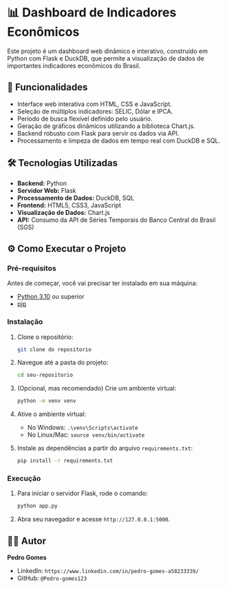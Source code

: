 # 📊 Dashboard de Indicadores Econômicos

Este projeto é um dashboard web dinâmico e interativo, construído em Python com Flask e DuckDB, que permite a visualização de dados de importantes indicadores econômicos do Brasil.

## 🚀 Funcionalidades

* Interface web interativa com HTML, CSS e JavaScript.
* Seleção de múltiplos indicadores: SELIC, Dólar e IPCA.
* Período de busca flexível definido pelo usuário.
* Geração de gráficos dinâmicos utilizando a biblioteca Chart.js.
* Backend robusto com Flask para servir os dados via API.
* Processamento e limpeza de dados em tempo real com DuckDB e SQL.


## 🛠️ Tecnologias Utilizadas

* **Backend:** Python
* **Servidor Web:** Flask
* **Processamento de Dados:** DuckDB, SQL
* **Frontend:** HTML5, CSS3, JavaScript
* **Visualização de Dados:** Chart.js
* **API:** Consumo da API de Séries Temporais do Banco Central do Brasil (SGS)

## ⚙️ Como Executar o Projeto

### Pré-requisitos
Antes de começar, você vai precisar ter instalado em sua máquina:
* [Python 3.10](https://www.python.org/) ou superior
* [pip](https://pip.pypa.io/en/stable/installation/)

### Instalação
1.  Clone o repositório:
    ```bash
    git clone do repositorio 
    ```
2.  Navegue até a pasta do projeto:
    ```bash
    cd seu-repositorio
    ```
3.  (Opcional, mas recomendado) Crie um ambiente virtual:
    ```bash
    python -m venv venv
    ```
4.  Ative o ambiente virtual:
    * No Windows: `.\venv\Scripts\activate`
    * No Linux/Mac: `source venv/bin/activate`

5.  Instale as dependências a partir do arquivo `requirements.txt`:
    ```bash
    pip install -r requirements.txt
    ```

### Execução
1.  Para iniciar o servidor Flask, rode o comando:
    ```bash
    python app.py
    ```
2.  Abra seu navegador e acesse `http://127.0.0.1:5000`.

## 👨‍💻 Autor

**Pedro Gomes**

* LinkedIn: `https://www.linkedin.com/in/pedro-gomes-a58233339/`
* GitHub: `@Pedro-gomes123`